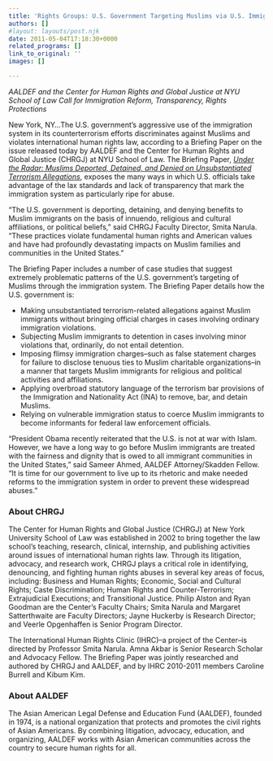 ```yaml
---
title: 'Rights Groups: U.S. Government Targeting Muslims via U.S. Immigration System'
authors: []
#layout: layouts/post.njk
date: 2011-05-04T17:18:30+0000
related_programs: []
link_to_original: ''
images: []

---
```

_AALDEF and the Center for Human Rights and Global Justice at NYU School of Law Call for Immigration Reform, Transparency, Rights Protections_

New York, NY…The U.S. government’s aggressive use of the immigration system in its counterterrorism efforts discriminates against Muslims and violates international human rights law, according to a Briefing Paper on the issue released today by AALDEF and the Center for Human Rights and Global Justice (CHRGJ) at NYU School of Law.  The Briefing Paper, [_Under the Radar: Muslims Deported, Detained, and Denied on Unsubstantiated Terrorism Allegations_][1], exposes the many ways in which U.S. officials take advantage of the lax standards and lack of transparency that mark the immigration system as particularly ripe for abuse.

“The U.S. government is deporting, detaining, and denying benefits to Muslim immigrants on the basis of innuendo, religious and cultural affiliations, or political beliefs,” said CHRGJ Faculty Director, Smita Narula. “These practices violate fundamental human rights and American values and have had profoundly devastating impacts on Muslim families and communities in the United States.”

The Briefing Paper includes a number of case studies that suggest extremely problematic patterns of the U.S. government’s targeting of Muslims through the immigration system.  The Briefing Paper details how the U.S. government is:

-   Making unsubstantiated terrorism-related allegations against Muslim immigrants without bringing official charges in cases involving ordinary immigration violations.
-   Subjecting Muslim immigrants to detention in cases involving minor violations that, ordinarily, do not entail detention.
-   Imposing flimsy immigration charges–such as false statement charges for failure to disclose tenuous ties to Muslim charitable organizations–in a manner that targets Muslim immigrants for religious and political activities and affiliations.
-   Applying overbroad statutory language of the terrorism bar provisions of the Immigration and Nationality Act (INA) to remove, bar, and detain Muslims.
-   Relying on vulnerable immigration status to coerce Muslim immigrants to become informants for federal law enforcement officials.

“President Obama recently reiterated that the U.S. is not at war with Islam.  However, we have a long way to go before Muslim immigrants are treated with the fairness and dignity that is owed to all immigrant communities in the United States,” said Sameer Ahmed, AALDEF Attorney/Skadden Fellow.  “It is time for our government to live up to its rhetoric and make needed reforms to the immigration system in order to prevent these widespread abuses.”

### About CHRGJ

The Center for Human Rights and Global Justice (CHRGJ) at New York University School of Law was established in 2002 to bring together the law school’s teaching, research, clinical, internship, and publishing activities around issues of international human rights law.  Through its litigation, advocacy, and research work, CHRGJ plays a critical role in identifying, denouncing, and fighting human rights abuses in several key areas of focus, including: Business and Human Rights; Economic, Social and Cultural Rights; Caste Discrimination; Human Rights and Counter-Terrorism; Extrajudicial Executions; and Transitional Justice.  Philip Alston and Ryan Goodman are the Center’s Faculty Chairs; Smita Narula and Margaret Satterthwaite are Faculty Directors; Jayne Huckerby is Research Director; and Veerle Opgenhaffen is Senior Program Director.

The International Human Rights Clinic (IHRC)–a project of the Center–is directed by Professor Smita Narula.  Amna Akbar is Senior Research Scholar and Advocacy Fellow.  The Briefing Paper was jointly researched and authored by CHRGJ and AALDEF, and by IHRC 2010-2011 members Caroline Burrell and Kibum Kim.

### About AALDEF

The Asian American Legal Defense and Education Fund (AALDEF), founded in 1974, is a national organization that protects and promotes the civil rights of Asian Americans.  By combining litigation, advocacy, education, and organizing, AALDEF works with Asian American communities across the country to secure human rights for all.

[1]: /uploads/pdf/UndertheRadar.pdf